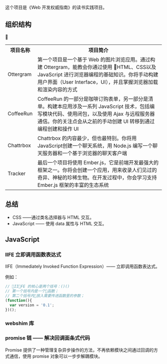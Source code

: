 这个项目是《Web 开发权威指南》的读书实践项目。

## 组织结构

<table>
<tr><th>项目名称</th><th>项目简介</tr>
<tr><td>Ottergram</td><td>第一个项目是一个基于 Web 的图片浏览应用。通过构建 Ottergram，能教会你通过使用 HTML、CSS以及 JavaScript 进行浏览器编程的基础知识。你将手动构建用户界面（User Interface，UI），并且掌握浏览器加载和渲染内容的方式</td></tr>
<tr><td>CoffeeRun</td><td>CoffeeRun 的一部分是咖啡订购表单，另一部分是清单。构建本应用涉及一系列 JavaScript 技术，包括编写模块代码、使用闭包，以及使用 Ajax 与远程服务器通信。你的关注点会从之前的手动创建 UI 转移到通过编程创建和操作 UI</td></tr>
<tr><td>Chattrbox</td><td>Chattrbox 的内容最少，但也最特别。你将用 JavaScript创建一个聊天系统，用 Node.js 编写一个聊天服务器和一个基于浏览器的聊天客户端</td></tr>
<tr><td>Tracker</td><td>最后一个项目将使用 Ember.js，它是前端开发最强大的框架之一。你将会创建一个应用，用来收录人们见过的奇异、神秘的珍稀生物。在开发过程中，你会学习支持 Ember.js 框架的丰富的生态系统</td></tr>
</table>

## 总结

- CSS ——通过类名选择器与 HTML 交互。
- JavaScript —— 使用 data 属性与 HTML 交互。

## JavaScript

### IIFE 立即调用函数表达式

IIFE（Immediately Invoked Function Expression）—— 立即调用函数表达式。

例如：

```js
// IIFE 的核心是两个括号：()()
// 第一个括号内是一个函数；
// 第二个括号内放入需要传进函数里的参数；
(function(){
  var version = '0.1';
})();
```

### webshim 库

### promise 链 —— 解决回调面条式代码

Promise 提供了一种管理复杂异步操作的方法，不再依赖模块之间通过回调的方式通信，使用 promise 对象可以一步步解耦模块。